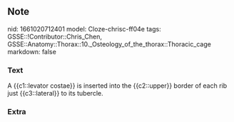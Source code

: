 ## Note
nid: 1661020712401
model: Cloze-chrisc-ff04e
tags: GSSE::!Contributor::Chris_Chen, GSSE::Anatomy::Thorax::10._Osteology_of_the_thorax::Thoracic_cage
markdown: false

### Text
<div class='toggle'>
  A {{c1::levator costae}} is inserted into the {{c2::upper}}
  border of each rib just {{c3::lateral}} to its tubercle.
</div>

### Extra

